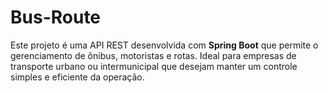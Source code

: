 # Bus-Route

Este projeto é uma API REST desenvolvida com **Spring Boot** que permite o gerenciamento de ônibus, motoristas e rotas. Ideal para empresas de transporte urbano ou intermunicipal que desejam manter um controle simples e eficiente da operação.
